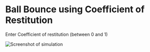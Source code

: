 # Ball Bounce using Coefficient of Restitution

Enter Coefficient of restitution (between 0 and 1)

![Screenshot of simulation](https://github.com/samkas125/pygame_simulations/assets/101554474/2f716732-021d-4896-9afe-fdae778eaf4b)